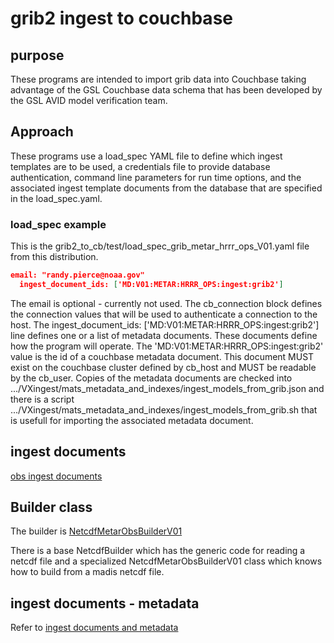 # grib2 ingest to couchbase

## purpose

These programs are intended to import grib data into Couchbase taking advantage of the GSL Couchbase data schema
that has been developed by the GSL AVID model verification team.


## Approach

These programs use a load_spec YAML file to define which ingest templates are to be used, a credentials file to provide database authentication, command line parameters for run time options, and the associated ingest template documents from the database that are specified in the load_spec.yaml.

### load_spec example

This is the grib2_to_cb/test/load_spec_grib_metar_hrrr_ops_V01.yaml file from this distribution.

```json
email: "randy.pierce@noaa.gov"
  ingest_document_ids: ['MD:V01:METAR:HRRR_OPS:ingest:grib2']
```

The email is optional - currently not used.
The cb_connection block defines the connection values that will be used to authenticate a connection to the host.
The ingest_document_ids: ['MD:V01:METAR:HRRR_OPS:ingest:grib2'] line defines
one or a list of metadata documents. These documents define how the program will operate.
The 'MD:V01:METAR:HRRR_OPS:ingest:grib2' value is the id of a couchbase metadata document.
This document MUST exist on the couchbase cluster defined by cb_host
and MUST be readable by the cb_user. Copies of the metadata documents are checked into
.../VXingest/mats_metadata_and_indexes/ingest_models_from_grib.json and there is a script
.../VXingest/mats_metadata_and_indexes/ingest_models_from_grib.sh that is usefull for importing
the associated metadata document.

## ingest documents

[obs ingest documents](https://github.com/NOAA-GSL/VxIngest/blob/0edaa03be13d75812e19ecf295e952b46d255b8f/mats_metadata_and_indexes/metadata_files/ingest_stations_and_obs_netcdf.json)

## Builder class

The builder is [NetcdfMetarObsBuilderV01](netcdf_builder.py)

There is a base NetcdfBuilder which has the generic code for reading a netcdf file and a specialized NetcdfMetarObsBuilderV01 class which knows how to build from a madis netcdf file.

## ingest documents - metadata

Refer to [ingest documents and metadata](https://github.com/NOAA-GSL/VxIngest/blob/main/mats_metadata_and_indexes/metadata_files/README.md#L11)

